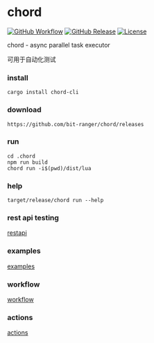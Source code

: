 # chord

[![GitHub Workflow](https://img.shields.io/github/workflow/status/bit-ranger/chord/master?label=master)](https://github.com/bit-ranger/chord/actions/workflows/master.yml)
[![GitHub Release](https://img.shields.io/github/v/release/bit-ranger/chord?include_prereleases)](https://github.com/bit-ranger/chord/releases/latest)
[![License](https://img.shields.io/github/license/bit-ranger/chord)](https://github.com/bit-ranger/chord/blob/master/LICENSE)

chord - async parallel task executor

可用于自动化测试

### install

    cargo install chord-cli

### download

    https://github.com/bit-ranger/chord/releases

### run

    cd .chord
    npm run build
    chord run -i$(pwd)/dist/lua

### help

    target/release/chord run --help

### rest api testing

[restapi](https://github.com/bit-ranger/chord/tree/master/.chord/src/restapi)

### examples

[examples](https://github.com/bit-ranger/chord/tree/master/.chord/src)

### workflow

[workflow](https://github.com/bit-ranger/chord/blob/master/.github/workflows/master.yml)

### actions

[actions](https://github.com/bit-ranger/chord/actions)